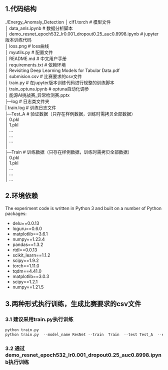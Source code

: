 ## 1.代码结构
./Energy_Anomaly_Detection
│  clf1.torch                                                            # 模型文件  
│  data_anls.ipynb                                                       # 数据分析脚本  
│  demo_resnet_epoch532_lr0.001_dropout0.25_auc0.8998.ipynb              # jupyter版本训练代码  
│  loss.png                                                              # loss曲线  
│  myutils.py                                                            # 配置文件  
│  README.md                                                             # 中文用户手册  
│  requirements.txt                                                      # 依赖环境  
│  Revisiting Deep Learning Models for Tabular Data.pdf   
│  submision.csv                                                         # 比赛要求的csv文件  
│  train.py                                                              # 在jupyter版本训练代码进行规整的训练脚本  
│  train_optuna.ipynb                                                    # optuna自动化调参  
│  能源AI挑战赛_异常检测赛.pptx                                      
├─log                                                                    # 日志类文件夹  
|      train.log                                                         # 训练日志文件                                                        
├─Test_A                                                                 # 验证数据（只存在样例数据，训练时需拷贝全部数据）  
│      0.pkl                                                             
│      1.pkl                                                                                                                        
│      ...                                                               
│      ...                                                               
│      ...                                                               
│                                                                        
├─Train                                                                  # 训练数据（只存在样例数据，训练时需拷贝全部数据）  
│      0.pkl                                                             
│      1.pkl                                                                                                                        
│      ...                                                               
│      ...                                                               
│      ...                                                               
## 2.环境依赖
The experiment code is written in Python 3 and built on a number of Python packages:    
- delu==0.0.13  
- loguru==0.6.0  
- matplotlib==3.6.1  
- numpy==1.23.4  
- pandas==1.3.2  
- rtdl==0.0.13  
- scikit_learn==1.1.2  
- scipy==1.9.2  
- torch==1.11.0  
- tqdm==4.41.0  
- matplotlib==3.0.3  
- scipy==1.2.1  
- numpy==1.21.5  

## 3.两种形式执行训练，生成比赛要求的csv文件  
### 3.1 建议采用train.py执行训练  
```python  
python train.py
python train.py  --model_name ResNet --train  Train  --test Test_A  --epoch 532  --batch_size 256 
```
### 3.2 通过demo_resnet_epoch532_lr0.001_dropout0.25_auc0.8998.ipynb执行训练  



